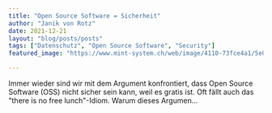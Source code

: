 ```yaml
---
title: "Open Source Software = Sicherheit"
author: "Janik von Rotz"
date: 2021-12-21
layout: "blog/posts/posts"
tags: ["Datenschutz", "Open Source Software", "Security"]
featured_image: "https://www.mint-system.ch/web/image/4110-73fce4a1/5e08f5a0ad6badbed8b60617_a1bfa4bb08384e1aa414cada9a6d5e0b.jpeg"

---
```


Immer wieder sind wir mit dem Argument konfrontiert, dass Open Source Software (OSS) nicht sicher sein kann, weil es gratis ist. Oft fällt auch das "there is no free lunch"-Idiom. Warum dieses Argumen...

